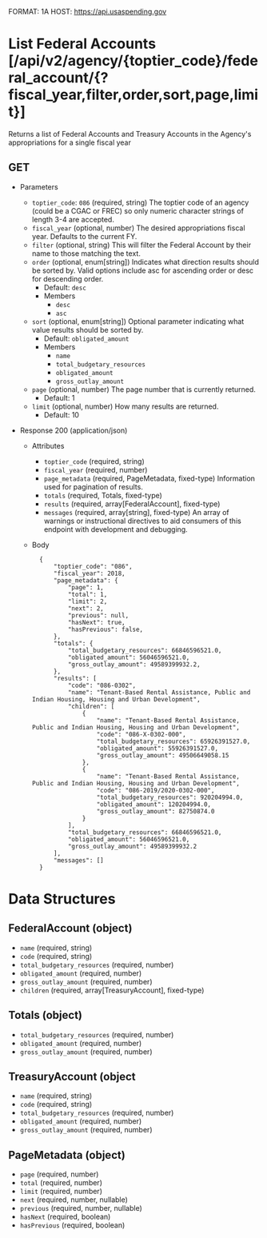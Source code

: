 FORMAT: 1A
HOST: https://api.usaspending.gov

# List Federal Accounts [/api/v2/agency/{toptier_code}/federal_account/{?fiscal_year,filter,order,sort,page,limit}]

Returns a list of Federal Accounts and Treasury Accounts in the Agency's appropriations for a single fiscal year

## GET

+ Parameters
    + `toptier_code`: `086` (required, string)
        The toptier code of an agency (could be a CGAC or FREC) so only numeric character strings of length 3-4 are accepted.
    + `fiscal_year` (optional, number)
        The desired appropriations fiscal year. Defaults to the current FY.
    + `filter` (optional, string)
        This will filter the Federal Account by their name to those matching the text.
    + `order` (optional, enum[string])
        Indicates what direction results should be sorted by. Valid options include asc for ascending order or desc for descending order.
        + Default: `desc`
        + Members
            + `desc`
            + `asc`
    + `sort` (optional, enum[string])
        Optional parameter indicating what value results should be sorted by.
        + Default: `obligated_amount`
        + Members
            + `name`
            + `total_budgetary_resources`
            + `obligated_amount`
            + `gross_outlay_amount`
    + `page` (optional, number)
        The page number that is currently returned.
        + Default: 1
    + `limit` (optional, number)
        How many results are returned.
        + Default: 10

+ Response 200 (application/json)
    + Attributes
        + `toptier_code` (required, string)
        + `fiscal_year` (required, number)
        + `page_metadata` (required, PageMetadata, fixed-type)
            Information used for pagination of results.
        + `totals` (required, Totals, fixed-type)
        + `results` (required, array[FederalAccount], fixed-type)
        + `messages` (required, array[string], fixed-type)
            An array of warnings or instructional directives to aid consumers of this endpoint with development and debugging.

    + Body

            {
                "toptier_code": "086",
                "fiscal_year": 2018,
                "page_metadata": {
                    "page": 1,
                    "total": 1,
                    "limit": 2,
                    "next": 2,
                    "previous": null,
                    "hasNext": true,
                    "hasPrevious": false,
                },
                "totals": {
                    "total_budgetary_resources": 66846596521.0,
                    "obligated_amount": 56046596521.0,
                    "gross_outlay_amount": 49589399932.2,
                },
                "results": [
                    "code": "086-0302",
                    "name": "Tenant-Based Rental Assistance, Public and Indian Housing, Housing and Urban Development",
                    "children": [
                        {
                            "name": "Tenant-Based Rental Assistance, Public and Indian Housing, Housing and Urban Development",
                            "code": "086-X-0302-000",
                            "total_budgetary_resources": 65926391527.0,
                            "obligated_amount": 55926391527.0,
                            "gross_outlay_amount": 49506649058.15
                        },
                        {
                            "name": "Tenant-Based Rental Assistance, Public and Indian Housing, Housing and Urban Development",
                            "code": "086-2019/2020-0302-000",
                            "total_budgetary_resources": 920204994.0,
                            "obligated_amount": 120204994.0,
                            "gross_outlay_amount": 82750874.0
                        }
                    ],
                    "total_budgetary_resources": 66846596521.0,
                    "obligated_amount": 56046596521.0,
                    "gross_outlay_amount": 49589399932.2
                ],
                "messages": []
            }

# Data Structures

## FederalAccount (object)
+ `name` (required, string)
+ `code` (required, string)
+ `total_budgetary_resources` (required, number)
+ `obligated_amount` (required, number)
+ `gross_outlay_amount` (required, number)
+ `children` (required, array[TreasuryAccount], fixed-type)

## Totals (object)
+ `total_budgetary_resources` (required, number)
+ `obligated_amount` (required, number)
+ `gross_outlay_amount` (required, number)

## TreasuryAccount (object
+ `name` (required, string)
+ `code` (required, string)
+ `total_budgetary_resources` (required, number)
+ `obligated_amount` (required, number)
+ `gross_outlay_amount` (required, number)

## PageMetadata (object)
+ `page` (required, number)
+ `total` (required, number)
+ `limit` (required, number)
+ `next` (required, number, nullable)
+ `previous` (required, number, nullable)
+ `hasNext` (required, boolean)
+ `hasPrevious` (required, boolean)
